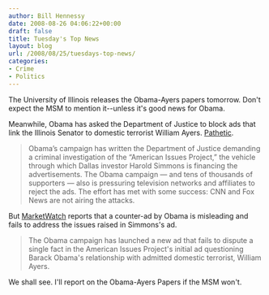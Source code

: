 ```yaml
---
author: Bill Hennessy
date: 2008-08-26 04:06:22+00:00
draft: false
title: Tuesday's Top News
layout: blog
url: /2008/08/25/tuesdays-top-news/
categories:
- Crime
- Politics
---
```


The University of Illinois releases the Obama-Ayers papers tomorrow.  Don't expect the MSM to mention it--unless it's good news for Obama.

Meanwhile, Obama has asked the Department of Justice to block ads that link the Illinois Senator to domestic terrorist William Ayers.  [Pathetic](https://www.politico.com/news/stories/0808/12816.html).



> Obama’s campaign has written the Department of Justice demanding a criminal investigation of the “American Issues Project,” the vehicle through which Dallas investor Harold Simmons is financing the advertisements. The Obama campaign — and tens of thousands of supporters — also is pressuring television networks and affiliates to reject the ads. The effort has met with some success: CNN and Fox News are not airing the attacks.



But [MarketWatch](https://www.marketwatch.com/news/story/obama-campaign-launches-desperate-misleading/story.aspx?guid=%7B6DA09B12-7DDB-472F-98B4-2E4EBEA173B8%7D&dist=hppr) reports that a counter-ad by Obama is misleading and fails to address the issues raised in Simmons's ad.



> The Obama campaign has launched a new ad that fails to dispute a single fact in the American Issues Project's initial ad questioning Barack Obama's relationship with admitted domestic terrorist, William Ayers.



We shall see.  I'll report on the Obama-Ayers Papers if the MSM won't.

